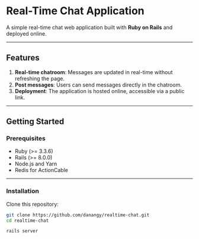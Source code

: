 # Real-Time Chat Application

A simple real-time chat web application built with **Ruby on Rails** and deployed online.

---

## Features
1. **Real-time chatroom**: Messages are updated in real-time without refreshing the page.
2. **Post messages**: Users can send messages directly in the chatroom.
3. **Deployment**: The application is hosted online, accessible via a public link.


---

## Getting Started

### Prerequisites
- Ruby (>= 3.3.6)
- Rails (>= 8.0.0)
- Node.js and Yarn
- Redis for ActionCable

---

### Installation

Clone this repository:
   ```bash
   git clone https://github.com/danangy/realtime-chat.git
   cd realtime-chat

   rails server


